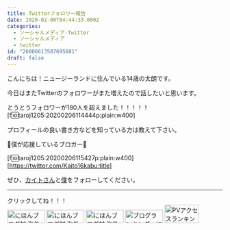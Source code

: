 ```yaml
---
title: Twitterフォロワー報告
date: 2020-02-06T04:44:33.000Z
categories:
  - ソーシャルメディア-Twitter
  - ソーシャルメディア
  - twitter
id: "26006613507695681"
draft: false
---
```

こんにちは！ニュージーランドに住んでいる14歳の太朗です。

今日はまたTwitterのフォロワーがまた増えたので話したいと思います。

とうとうフォロワーが180人を超えました！！！！！
[f:id:taroj1205:20200206114444p:plain:w400]

プロフィールの良い書き方などを知っている方は教えて下さい。

🔽僕が応援しているブロガー🔽<br />
<!-- more -->
[f:id:taroj1205:20200206115427p:plain:w400]<br />
[https://twitter.com/Kaito16kabu:title]


ぜひ、[カイトさん](https://twitter.com/Kaito16kabu)と[僕](https://twitter.com/taroj1205)をフォローしてください。


<hr />
クリックしてね！！！<br />
<a href="https://overseas.blogmura.com/ranking/in?p_cid=10927073" target="_blank" ><img src="https://b.blogmura.com/overseas/88_31.gif" width="88" height="31" border="0" alt="にほんブログ村 海外生活ブログへ" /></a>
<a href="https://overseas.blogmura.com/cebu/ranking/in?p_cid=10927073" target="_blank" ><img src="https://b.blogmura.com/overseas/cebu/88_31.gif" width="88" height="31" border="0" alt="にほんブログ村 海外生活ブログ セブ島情報へ" /></a>
<a href="https://overseas.blogmura.com/newzealand/ranking/in?p_cid=10927073" target="_blank" ><img src="https://b.blogmura.com/overseas/newzealand/88_31.gif" width="88" height="31" border="0" alt="にほんブログ村 海外生活ブログ ニュージーランド情報へ" /></a>
<a href="https://blogmura.com/ranking/in?p_cid=10927073" target="_blank"><img src="https://b.blogmura.com/88_31.gif" width="88" height="31" border="0" alt="ブログランキング・にほんブログ村へ" /></a>
<a href="https://blogmura.com/profiles/10927073?p_cid=10927073"><img src="https://blogparts.blogmura.com/parts_image/user/pv10927073.gif"  width="80" height="43.5" border="0" alt="PVアクセスランキング にほんブログ村" /></a>
